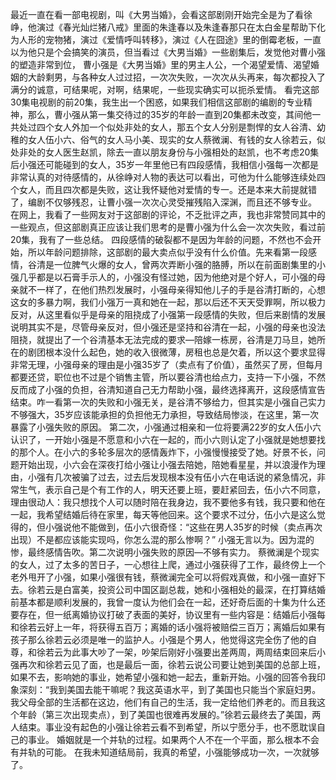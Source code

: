   最近一直在看一部电视剧，叫《大男当婚》，会看这部剧刚开始完全是为了看徐峥，他演过《春光灿烂猪八戒》里面的朱逢春以及朱逢春那只在太白金星帮助下化为人形的宠物猪，演过《爱情呼叫转移》，演过《人在囧途》里的倒霉老板，一直以为他只是个会搞笑的演员，但当看过《大男当婚》一些剧集后，发觉他对曹小强的塑造非常到位，
曹小强是《大男当婚》里的男主人公，一个渴望爱情、渴望婚姻的大龄剩男，与各种女人过过招，一次次失败，一次次从头再来，每次都投入了满分的诚意，可结果呢，对啊，结果呢，一些现实确实可以扼杀爱情。
看完这部30集电视剧的前20集，我生出一个困惑，如果我们相信这部剧的编剧的专业精神，那么，曹小强从第一集交待过的35岁的年龄一直到20集都未改变，其间他一共处过四个女人外加一个似处非处的女人，那五个女人分别是剽悍的女人谷清、幼稚的女人伍小六、俗气的女人马小美、现实的女人蔡微澜、有钱的女人徐若云，似处非处的女人医生赵凯，除去一直以朋友身份与小强相处的赵凯，也不考虑20集后小强还可能碰到的女人，35岁一年里他已有四段感情，我相信小强每一次都是非常认真的对待感情的，从徐峥对人物的表达可以看出，可他为什么能够连续处四个女人，而且四次都是失败，这让我怀疑他对爱情的专一。还是本来大前提就错了，编剧不仅够残忍，让曹小强一次次心灵受摧残陷入深渊，而且还不够专业。
在网上，我看了一些网友对于这部剧的评论，不乏批评之声，我也非常赞同其中的一些观点，但这部剧真正应该让我们思考的是曹小强为什么会一次次失败，看过前20集，我有了一些总结。
四段感情的破裂都不是因为年龄的问题，不然也不会开始，所以年龄问题排除，这部剧的最大卖点似乎没有什么价值。先来看第一段感情，谷清是一位脾气火爆的女人，曾两次弄断小强的胳膊，所以在前面剧集里的小强几乎都是以石膏手示人的，小强没有怪过她，因为他绝对是个好人，可小强的母亲就不一样了，在他们热烈发展时，小强母亲得知他儿子的手是谷清打断的，心想这女的多暴力啊，我们小强万一真和她在一起，那以后还不天天受罪啊，所以极力反对，从这里看似乎是母亲的阻挠成了小强第一段感情的失败，但后来剧情的发展说明其实不是，尽管母亲反对，但小强还是坚持和谷清在一起，小强的母亲也没法阻挠，就提出了一个谷清基本无法完成的要求—陪嫁一栋房，谷清是刀马旦，她所在的剧团根本没什么起色，她的收入很微薄，房租也总是欠着，所以这个要求显得非常无理，小强母亲的理由是小强35岁了（卖点有了价值），虽然买了房，但每月都要还贷，职位也不过是个销售主管，所以要谷清也给点力，支持一下小强，不然反而成了小强的负担，谷清知道自己无力帮助小强，最终选择离开，这段感情宣告结束。咋一看第一次的失败和小强无关，是谷清不够给力，但其实是小强自己实力不够强大，35岁应该能承担的负担他无力承担，导致结局惨淡，在这里，第一次暴露了小强失败的原因。
第二次，小强通过相亲和一位将要满22岁的女人伍小六认识了，一开始小强是不愿意和小六在一起的，而小六则认定了小强就是她想要找的那个人。在小六的多轮多层次的感情轰炸下，小强慢慢接受了她。好景不长，问题开始出现，小六会在深夜打给小强让小强去陪她，陪她看星星，并以浪漫作为理由，小强有几次被骗了过去，过去后发现根本没有伍小六在电话说的紧急情况，非常生气，表示自己是个有工作的人，明天还要上班，要赶紧回去，伍小六不同意，理由很动人：我只想找个人可以随时陪在我身边，我不要他多有钱，我只要和他在一起，我希望结婚后待在家里，每天等他回来。这个要求不过分，伍小六是这么觉得的，但小强说他不能做到，伍小六很奇怪：“这些在男人35岁的时候（卖点再次出现）不是都应该能实现吗，你怎么混的那么惨啊？”
小强无言以为。因为混的惨，最终感情告吹。第二次说明小强失败的原因—不够有实力。
  蔡微澜是个现实的女人，过了太多的苦日子，一心想往上爬，通过小强获得了工作，最终傍上一个老外甩开了小强，如果小强很有钱，蔡微澜完全可以将假戏真做，和小强一直好下去。徐若云是白富美，投资公司中国区副总裁，她和小强相处的最深，在打算结婚前基本都是顺利发展的，我曾一度认为他们会在一起，还好奇后面的十集为什么还要存在，但一纸离婚协议打破了表面的美好，协议里有一些内容是：结婚后小强每和徐若云好上一年，将获得五百万；离婚的话小强将被赔偿三百万；离婚后如果有孩子那么徐若云必须是唯一的监护人。小强是个男人，他觉得这完全伤了他的自尊，和徐若云为此事大吵了一架，吵架后刚好小强要出差两周，两周结束回来后小强再次和徐若云见了面，也是最后一面，徐若云说公司要让她到美国的总部上班，如果不去，影响她的事业，她希望小强和她一起去，重新开始。小强的回答令我印象深刻：“我到美国去能干嘛呢？我这英语水平，到了美国也只能当个家庭妇男。我父母全部的生活都在这边，他们有自己的生活，我一定给他们养老的。而且我这个年龄（第三次出现卖点），到了美国也很难再发展的。”徐若云最终去了美国，两人结束。事业没有起色的小强让徐若云看不到希望，所以宁愿分手，也不愿耽误自己的事业。
  婚姻就是一个并轨的过程。如果两个人不在一个平面，那么根本不会有并轨的可能。
  在我未知道结局前，我真的希望，小强能够成功一次，一次就够了。
